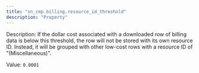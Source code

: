 ```yaml
---
title: "sn_cmp.billing.resource_id_threshold"
description: "Property"
---
```


Description: If the dollar cost associated with a downloaded row of billing data is below this threshold, the row will not be stored with its own resource ID. Instead, it will be grouped with other low-cost rows with a resource ID of "(Miscellaneous)".

Value: `0.0001`